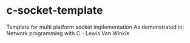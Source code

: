 # c-socket-template
Template for multi platform socket implementation
As demonstrated in: Network programming with C - Lewis Van Winkle
